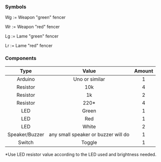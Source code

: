 ### Symbols

Wg := Weapon "green" fencer

Wr := Weapon "red" fencer

Lg := Lame "green" fencer

Lr := Lame "red" fencer


### Components

| Type | Value | Amount |
|:---:|:---:|:---:|
| Arduino | Uno or similar | 1 |
| Resistor | 10k | 4 |
| Resistor | 1k | 2 |
| Resistor | 220* | 4 |
| LED | Green | 1 |
| LED | Red | 1 |
| LED | White | 2 |
| Speaker/Buzzer | any small speaker or buzzer will do | 1 |
| Switch | Toggle | 1 |

*Use LED resistor value according to the LED used and brightness needed.
